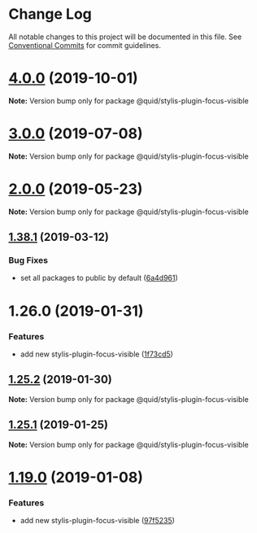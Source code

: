 # Change Log

All notable changes to this project will be documented in this file.
See [Conventional Commits](https://conventionalcommits.org) for commit guidelines.

# [4.0.0](https://github.com/quid/refraction/tree/master/packages/stylis-plugin-focus-visible/compare/v3.3.5...v4.0.0) (2019-10-01)

**Note:** Version bump only for package @quid/stylis-plugin-focus-visible





# [3.0.0](https://github.com/quid/refraction/tree/master/packages/stylis-plugin-focus-visible/compare/v2.5.0...v3.0.0) (2019-07-08)

**Note:** Version bump only for package @quid/stylis-plugin-focus-visible





# [2.0.0](https://github.com/quid/refraction/tree/master/packages/stylis-plugin-focus-visible/compare/v1.40.1...v2.0.0) (2019-05-23)

**Note:** Version bump only for package @quid/stylis-plugin-focus-visible





## [1.38.1](https://github.com/quid/refraction/tree/master/packages/stylis-plugin-focus-visible/compare/v1.38.0...v1.38.1) (2019-03-12)


### Bug Fixes

* set all packages to public by default ([6a4d961](https://github.com/quid/refraction/tree/master/packages/stylis-plugin-focus-visible/commit/6a4d961))





# 1.26.0 (2019-01-31)


### Features

* add new stylis-plugin-focus-visible ([1f73cd5](https://github.com/quid/refraction/tree/master/packages/stylis-plugin-focus-visible/commit/1f73cd5))





## [1.25.2](https://github.com/quid/refraction/tree/master/packages/stylis-plugin-focus-visible/compare/v1.25.1...v1.25.2) (2019-01-30)

**Note:** Version bump only for package @quid/stylis-plugin-focus-visible





## [1.25.1](https://github.com/quid/refraction/compare/v1.25.0...v1.25.1) (2019-01-25)

**Note:** Version bump only for package @quid/stylis-plugin-focus-visible





# [1.19.0](https://github.com/quid/refraction/compare/v1.18.0...v1.19.0) (2019-01-08)


### Features

* add new stylis-plugin-focus-visible ([97f5235](https://github.com/quid/refraction/commit/97f5235))

